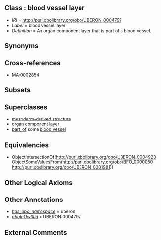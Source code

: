 
## Class : blood vessel layer

 * *IRI* = http://purl.obolibrary.org/obo/UBERON_0004797
 * *Label* = blood vessel layer
 * *Definition* = An organ component layer that is part of a blood vessel.

## Synonyms


## Cross-references

 * MA:0002854

## Subsets


## Superclasses

 * [mesoderm-derived structure](../../UBERON/20/UBERON_0004120.md)
 * [organ component layer](../../UBERON/23/UBERON_0004923.md)
 * [part_of](../../BFO/50/BFO_0000050.md) some [blood vessel](../../UBERON/81/UBERON_0001981.md)

## Equivalencies

 * ObjectIntersectionOf(<http://purl.obolibrary.org/obo/UBERON_0004923> ObjectSomeValuesFrom(<http://purl.obolibrary.org/obo/BFO_0000050> <http://purl.obolibrary.org/obo/UBERON_0001981>))

## Other Logical Axioms


## Other Annotations

 * *[has_obo_namespace](../../ce/oboInOwl#hasOBONamespace.md)* = uberon
 * *[oboInOwl#id](../../id/oboInOwl#id.md)* = UBERON:0004797

## External Comments

